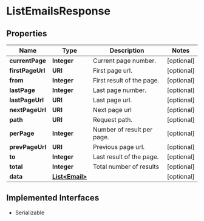

# ListEmailsResponse


## Properties

| Name | Type | Description | Notes |
|------------ | ------------- | ------------- | -------------|
|**currentPage** | **Integer** | Current page number. |  [optional] |
|**firstPageUrl** | **URI** | First page url. |  [optional] |
|**from** | **Integer** | First result of the page. |  [optional] |
|**lastPage** | **Integer** | Last page number. |  [optional] |
|**lastPageUrl** | **URI** | Last page url. |  [optional] |
|**nextPageUrl** | **URI** | Next page url |  [optional] |
|**path** | **URI** | Request path. |  [optional] |
|**perPage** | **Integer** | Number of result per page. |  [optional] |
|**prevPageUrl** | **URI** | Previous page url. |  [optional] |
|**to** | **Integer** | Last result of the page. |  [optional] |
|**total** | **Integer** | Total number of results |  [optional] |
|**data** | [**List&lt;Email&gt;**](Email.md) |  |  [optional] |


## Implemented Interfaces

* Serializable


